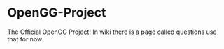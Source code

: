 # OpenGG-Project
The Official OpenGG Project!
In wiki there is a page called questions use that for now.

